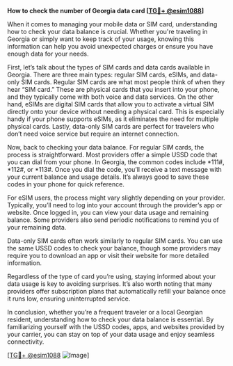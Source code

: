 **How to check the number of Georgia data card [[TG💪+ @esim1088](https://t.me/s/esim1088)]**

When it comes to managing your mobile data or SIM card, understanding how to check your data balance is crucial. Whether you're traveling in Georgia or simply want to keep track of your usage, knowing this information can help you avoid unexpected charges or ensure you have enough data for your needs.

First, let’s talk about the types of SIM cards and data cards available in Georgia. There are three main types: regular SIM cards, eSIMs, and data-only SIM cards. Regular SIM cards are what most people think of when they hear “SIM card.” These are physical cards that you insert into your phone, and they typically come with both voice and data services. On the other hand, eSIMs are digital SIM cards that allow you to activate a virtual SIM directly onto your device without needing a physical card. This is especially handy if your phone supports eSIMs, as it eliminates the need for multiple physical cards. Lastly, data-only SIM cards are perfect for travelers who don’t need voice service but require an internet connection.

Now, back to checking your data balance. For regular SIM cards, the process is straightforward. Most providers offer a simple USSD code that you can dial from your phone. In Georgia, the common codes include *111#, *112#, or *113#. Once you dial the code, you’ll receive a text message with your current balance and usage details. It’s always good to save these codes in your phone for quick reference.

For eSIM users, the process might vary slightly depending on your provider. Typically, you’ll need to log into your account through the provider’s app or website. Once logged in, you can view your data usage and remaining balance. Some providers also send periodic notifications to remind you of your remaining data.

Data-only SIM cards often work similarly to regular SIM cards. You can use the same USSD codes to check your balance, though some providers may require you to download an app or visit their website for more detailed information.

Regardless of the type of card you’re using, staying informed about your data usage is key to avoiding surprises. It’s also worth noting that many providers offer subscription plans that automatically refill your balance once it runs low, ensuring uninterrupted service.

In conclusion, whether you’re a frequent traveler or a local Georgian resident, understanding how to check your data balance is essential. By familiarizing yourself with the USSD codes, apps, and websites provided by your carrier, you can stay on top of your data usage and enjoy seamless connectivity. 

[[TG💪+ @esim1088](https://t.me/s/esim1088) ![Image](https://i.postimg.cc/Y0z9fWf4/image.png)]